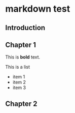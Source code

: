 # markdown test

## Introduction

## Chapter 1
This is **bold** text.

This is a list
* item 1
* item 2
* item 3

## Chapter 2
